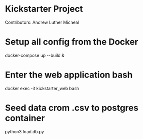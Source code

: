# Kickstarter Project
Contributors:
Andrew
Luther
Micheal


# Setup all config from the Docker
docker-compose up --build &

# Enter the web application bash
docker exec -it kickstarter_web bash

# Seed data crom .csv to postgres container
python3 load.db.py